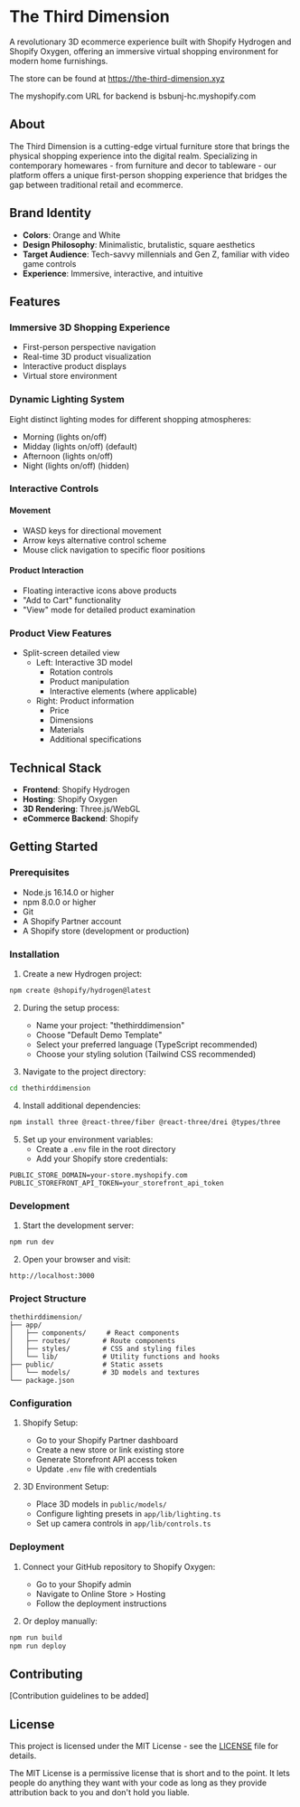 # The Third Dimension

A revolutionary 3D ecommerce experience built with Shopify Hydrogen and Shopify Oxygen, offering an immersive virtual shopping environment for modern home furnishings.

The store can be found at https://the-third-dimension.xyz

The myshopify.com URL for backend is bsbunj-hc.myshopify.com

## About

The Third Dimension is a cutting-edge virtual furniture store that brings the physical shopping experience into the digital realm. Specializing in contemporary homewares - from furniture and decor to tableware - our platform offers a unique first-person shopping experience that bridges the gap between traditional retail and ecommerce.

## Brand Identity

- **Colors**: Orange and White
- **Design Philosophy**: Minimalistic, brutalistic, square aesthetics
- **Target Audience**: Tech-savvy millennials and Gen Z, familiar with video game controls
- **Experience**: Immersive, interactive, and intuitive

## Features

### Immersive 3D Shopping Experience
- First-person perspective navigation
- Real-time 3D product visualization
- Interactive product displays
- Virtual store environment

### Dynamic Lighting System
Eight distinct lighting modes for different shopping atmospheres:
- Morning (lights on/off)
- Midday (lights on/off) (default)
- Afternoon (lights on/off)
- Night (lights on/off) (hidden)

### Interactive Controls

#### Movement
- WASD keys for directional movement
- Arrow keys alternative control scheme
- Mouse click navigation to specific floor positions

#### Product Interaction
- Floating interactive icons above products
- "Add to Cart" functionality
- "View" mode for detailed product examination

### Product View Features
- Split-screen detailed view
  - Left: Interactive 3D model
    - Rotation controls
    - Product manipulation
    - Interactive elements (where applicable)
  - Right: Product information
    - Price
    - Dimensions
    - Materials
    - Additional specifications

## Technical Stack

- **Frontend**: Shopify Hydrogen
- **Hosting**: Shopify Oxygen
- **3D Rendering**: Three.js/WebGL
- **eCommerce Backend**: Shopify

## Getting Started

### Prerequisites

- Node.js 16.14.0 or higher
- npm 8.0.0 or higher
- Git
- A Shopify Partner account
- A Shopify store (development or production)

### Installation

1. Create a new Hydrogen project:
```bash
npm create @shopify/hydrogen@latest
```

2. During the setup process:
   - Name your project: "thethirddimension"
   - Choose "Default Demo Template"
   - Select your preferred language (TypeScript recommended)
   - Choose your styling solution (Tailwind CSS recommended)

3. Navigate to the project directory:
```bash
cd thethirddimension
```

4. Install additional dependencies:
```bash
npm install three @react-three/fiber @react-three/drei @types/three
```

5. Set up your environment variables:
   - Create a `.env` file in the root directory
   - Add your Shopify store credentials:
```env
PUBLIC_STORE_DOMAIN=your-store.myshopify.com
PUBLIC_STOREFRONT_API_TOKEN=your_storefront_api_token
```

### Development

1. Start the development server:
```bash
npm run dev
```

2. Open your browser and visit:
```
http://localhost:3000
```

### Project Structure

```
thethirddimension/
├── app/
│   ├── components/     # React components
│   ├── routes/        # Route components
│   ├── styles/        # CSS and styling files
│   └── lib/           # Utility functions and hooks
├── public/            # Static assets
│   └── models/        # 3D models and textures
└── package.json
```

### Configuration

1. Shopify Setup:
   - Go to your Shopify Partner dashboard
   - Create a new store or link existing store
   - Generate Storefront API access token
   - Update `.env` file with credentials

2. 3D Environment Setup:
   - Place 3D models in `public/models/`
   - Configure lighting presets in `app/lib/lighting.ts`
   - Set up camera controls in `app/lib/controls.ts`

### Deployment

1. Connect your GitHub repository to Shopify Oxygen:
   - Go to your Shopify admin
   - Navigate to Online Store > Hosting
   - Follow the deployment instructions

2. Or deploy manually:
```bash
npm run build
npm run deploy
```

## Contributing

[Contribution guidelines to be added]

## License

This project is licensed under the MIT License - see the [LICENSE](LICENSE) file for details.

The MIT License is a permissive license that is short and to the point. It lets people do anything they want with your code as long as they provide attribution back to you and don't hold you liable.

